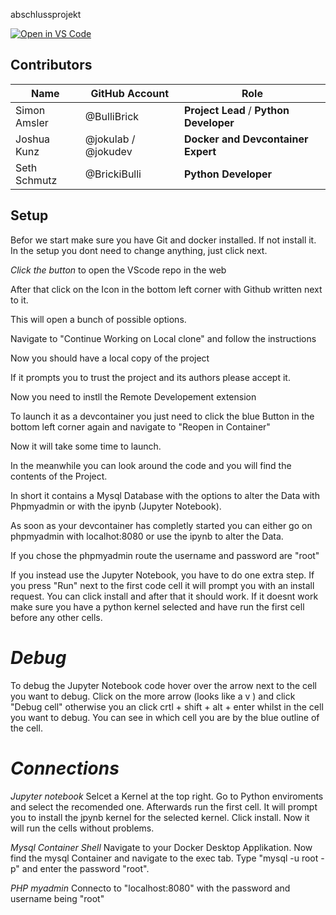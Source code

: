 abschlussprojekt

[![Open in VS Code](https://img.shields.io/badge/Open%20in-VS%20Code-blue?logo=visual-studio-code)](https://vscode.dev/redirect?url=vscode://ms-vscode-remote.remote-containers/cloneInVolume?url=https://github.com/BulliBrick/abschlussprojekt.git)

## Contributors

| Name | GitHub Account | Role |
|-----|-----|-----|
| Simon Amsler | @BulliBrick | __Project Lead__ / __Python Developer__ |
| Joshua Kunz | @jokulab / @jokudev | __Docker and Devcontainer Expert__ |
| Seth Schmutz | @BrickiBulli | __Python Developer__ |


## Setup
Befor we start make sure you have Git and docker installed. If not install it. In the setup you dont need to change anything, just click next.


*Click the button* to open the VScode repo in the web

After that click on the Icon in the bottom left corner with Github written next to it.

This will open a bunch of possible options.

Navigate to "Continue Working on Local clone" and follow the instructions

Now you should have a local copy of the project

If it prompts you to trust the project and its authors please accept it.

Now you need to instll the Remote Developement extension

To launch it as a devcontainer you just need to click the blue Button in the bottom left corner again and navigate to "Reopen in Container"

Now it will take some time to launch. 

In the meanwhile you can look around the code and you will find the contents of the Project.

In short it contains a Mysql Database with the options to alter the Data with Phpmyadmin or with the ipynb (Jupyter Notebook). 

As soon as your devcontainer has completly started you can either go on phpmyadmin with localhot:8080 or use the ipynb to alter the Data.

If you chose the phpmyadmin route the username and password are "root"

If you instead use the Jupyter Notebook, you have to do one extra step. 
If you press "Run" next to the first code cell it will prompt you with an install request. You can click install and after that it should work.
If it doesnt work make sure you have a python kernel selected and have run the first cell before any other cells. 

# *Debug*

To debug the Jupyter Notebook code hover over the arrow next to the cell you want to debug. Click on the more arrow (looks like a v ) and click "Debug cell" otherwise you an click crtl + shift + alt + enter whilst in the cell you want to debug. You can see in which cell you are by the blue outline of the cell.

# *Connections*

*Jupyter notebook*
Selcet a Kernel at the top right. Go to Python enviroments and select the recomended one. 
Afterwards run the first cell. It will prompt you to install the jpynb kernel for the selected kernel. Click install. 
Now it will run the cells without problems.

*Mysql Container Shell*
Navigate to your Docker Desktop Applikation. Now find the mysql Container and navigate to the exec tab. Type "mysql -u root -p" and enter the password "root".

*PHP myadmin*
Connecto to "localhost:8080" with the password and username being "root"
